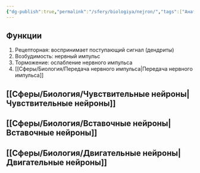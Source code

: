 ```yaml
---
{"dg-publish":true,"permalink":"/sfery/biologiya/nejron/","tags":["Анатомия"]}
---
```


## Функции
1. Рецепторная: воспринимает поступающий сигнал (дендриты)
2. Возбудимость: нервный импульс
3. Торможение: ослабление нервного импульса
4. [[Сферы/Биология/Передача нервного импульса\|Передача нервного импульса]]
## [[Сферы/Биология/Чувствительные нейроны\|Чувствительные нейроны]]
## [[Сферы/Биология/Вставочные нейроны\|Вставочные нейроны]]
## [[Сферы/Биология/Двигательные нейроны\|Двигательные нейроны]] 